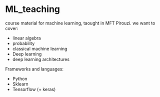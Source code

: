 # ML_teaching
course material for machine learning, taought in MFT Pirouzi.
we want to cover:
- linear algebra
- probability
- classical machine learning
- Deep learning
- deep learning architectures

Frameworks and languages:
- Python
- Sklearn
- Tensorflow (+ keras)
